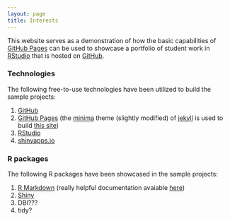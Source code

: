 ```yaml
---
layout: page
title: Interests
---
```


This website serves as a demonstration of how the basic capabilities of [GitHub Pages](https://pages.github.com/) can be used to showcase a portfolio of student work in [RStudio](https://www.rstudio.com/) that is hosted on [GitHub](https://github.com/).

### Technologies

The following free-to-use technologies have been utilized to build the sample projects:
1. [GitHub](https://github.com/)
2. [GitHub Pages](https://pages.github.com/) (the [minima](https://github.com/jekyll/minima) theme (slightly modified) of [jekyll](https://github.com/jekyll) is used to build [this site](https://github.com/datadogs87/datadogs87.github.io))
3. [RStudio](https://www.rstudio.com/)
4. [shinyapps.io](https://www.shinyapps.io/)

### R packages

The following R packages have been showcased in the sample projects:
1. [R Markdown](https://rmarkdown.rstudio.com/) (really helpful documentation avaiable [here](https://bookdown.org/yihui/rmarkdown/))
2. [Shiny](https://shiny.rstudio.com/)
3. DBI???
4. tidy?
